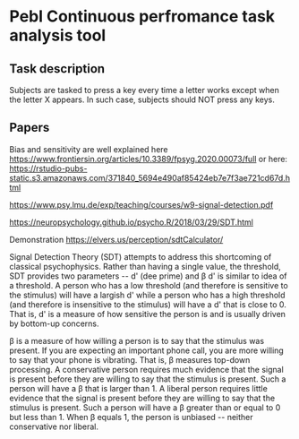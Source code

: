 # Pebl Continuous perfromance task analysis tool


## Task description
Subjects are tasked to press a key every time a letter works except when the letter X appears. In such case, subjects should NOT press any keys.

## Papers
Bias and sensitivity are well explained here
https://www.frontiersin.org/articles/10.3389/fpsyg.2020.00073/full
or here:
https://rstudio-pubs-static.s3.amazonaws.com/371840_5694e490af85424eb7e7f3ae721cd67d.html

https://www.psy.lmu.de/exp/teaching/courses/w9-signal-detection.pdf

https://neuropsychology.github.io/psycho.R/2018/03/29/SDT.html

Demonstration
https://elvers.us/perception/sdtCalculator/

Signal Detection Theory (SDT) attempts to address this shortcoming of classical psychophysics. Rather than having a single value, the threshold, SDT provides two parameters -- d' (dee prime) and β d' is similar to idea of a threshold. A person who has a low threshold (and therefore is sensitive to the stimulus) will have a largish d' while a person who has a high threshold (and therefore is insensitive to the stimulus) will have a d' that is close to 0. That is, d' is a measure of how sensitive the person is and is usually driven by bottom-up concerns.

β is a measure of how willing a person is to say that the stimulus was present. If you are expecting an important phone call, you are more willing to say that your phone is vibrating. That is, β measures top-down processing. A conservative person requires much evidence that the signal is present before they are willing to say that the stimulus is present. Such a person will have a β that is larger than 1. A liberal person requires little evidence that the signal is present before they are willing to say that the stimulus is present. Such a person will have a β greater than or equal to 0 but less than 1. When β equals 1, the person is unbiased -- neither conservative nor liberal.
